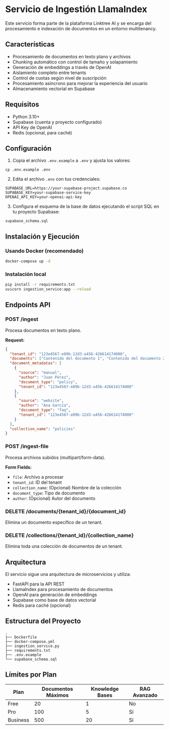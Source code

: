 # Servicio de Ingestión LlamaIndex

Este servicio forma parte de la plataforma Linktree AI y se encarga del procesamiento e indexación de documentos en un entorno multitenancy.

## Características

- Procesamiento de documentos en texto plano y archivos
- Chunking automático con control de tamaño y solapamiento
- Generación de embeddings a través de OpenAI
- Aislamiento completo entre tenants
- Control de cuotas según nivel de suscripción
- Procesamiento asíncrono para mejorar la experiencia del usuario
- Almacenamiento vectorial en Supabase

## Requisitos

- Python 3.10+
- Supabase (cuenta y proyecto configurado)
- API Key de OpenAI
- Redis (opcional, para caché)

## Configuración

1. Copia el archivo `.env.example` a `.env` y ajusta los valores:

```
cp .env.example .env
```

2. Edita el archivo `.env` con tus credenciales:

```
SUPABASE_URL=https://your-supabase-project.supabase.co
SUPABASE_KEY=your-supabase-service-key
OPENAI_API_KEY=your-openai-api-key
```

3. Configura el esquema de la base de datos ejecutando el script SQL en tu proyecto Supabase:

```
supabase_schema.sql
```

## Instalación y Ejecución

### Usando Docker (recomendado)

```bash
docker-compose up -d
```

### Instalación local

```bash
pip install -r requirements.txt
uvicorn ingestion_service:app --reload
```

## Endpoints API

### POST /ingest
Procesa documentos en texto plano.

**Request:**
```json
{
  "tenant_id": "123e4567-e89b-12d3-a456-426614174000",
  "documents": ["Contenido del documento 1", "Contenido del documento 2"],
  "document_metadatas": [
    {
      "source": "manual",
      "author": "Juan Pérez",
      "document_type": "policy",
      "tenant_id": "123e4567-e89b-12d3-a456-426614174000"
    },
    {
      "source": "website",
      "author": "Ana García",
      "document_type": "faq",
      "tenant_id": "123e4567-e89b-12d3-a456-426614174000"
    }
  ],
  "collection_name": "policies"
}
```

### POST /ingest-file
Procesa archivos subidos (multipart/form-data).

**Form Fields:**
- `file`: Archivo a procesar
- `tenant_id`: ID del tenant
- `collection_name`: (Opcional) Nombre de la colección
- `document_type`: Tipo de documento
- `author`: (Opcional) Autor del documento

### DELETE /documents/{tenant_id}/{document_id}
Elimina un documento específico de un tenant.

### DELETE /collections/{tenant_id}/{collection_name}
Elimina toda una colección de documentos de un tenant.

## Arquitectura

El servicio sigue una arquitectura de microservicios y utiliza:

- FastAPI para la API REST
- LlamaIndex para procesamiento de documentos
- OpenAI para generación de embeddings
- Supabase como base de datos vectorial
- Redis para caché (opcional)

## Estructura del Proyecto

```
.
├── Dockerfile
├── docker-compose.yml
├── ingestion_service.py
├── requirements.txt
├── .env.example
└── supabase_schema.sql
```

## Límites por Plan

| Plan | Documentos Máximos | Knowledge Bases | RAG Avanzado |
|------|-------------------|----------------|--------------|
| Free | 20                | 1              | No           |
| Pro  | 100               | 5              | Sí           |
| Business | 500           | 20             | Sí           |